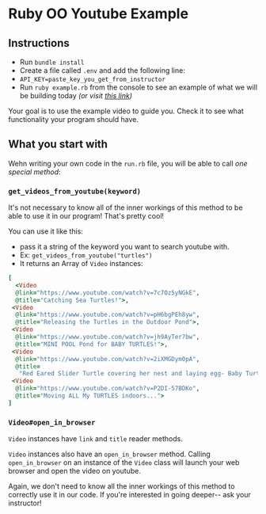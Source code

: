 # Ruby OO Youtube Example

## Instructions
* Run `bundle install`
* Create a file called `.env` and add the following line:
* `API_KEY=paste_key_you_get_from_instructor`
* Run `ruby example.rb` from the console to see an example of what we will be building today _(or visit [this link](https://www.youtube.com/watch?v=iPTqbvIWYMg))_

Your goal is to use the example video to guide you. Check it to see what functionality your program should have.

## What you start with

Wehn writing your own code in the `run.rb` file, you will be able to call _one special method_:

### `get_videos_from_youtube(keyword)`
It's not necessary to know all of the inner workings of this method to be able to use it in our program! That's pretty cool!

You can use it like this:
* pass it a string of the keyword you want to search youtube with.
* Ex: `get_videos_from_youtube("turtles")`
* It returns an Array of `Video` instances:
```ruby
[
  <Video
  @link="https://www.youtube.com/watch?v=7c7Oz5yNGkE",
  @title="Catching Sea Turtles!">,
 <Video
  @link="https://www.youtube.com/watch?v=pH6bgPEh8yw",
  @title="Releasing the Turtles in the Outdoor Pond">,
 <Video
  @link="https://www.youtube.com/watch?v=jh9AyTer7bw",
  @title="MINI POOL Pond for BABY TURTLES!">,
 <Video
  @link="https://www.youtube.com/watch?v=2iXMGDym0pA",
  @title=
   "Red Eared Slider Turtle covering her nest and laying egg- Baby Turtle hatching">,
 <Video
  @link="https://www.youtube.com/watch?v=P2DI-57BDKo",
  @title="Moving ALL My TURTLES indoors...">
]
```

### `Video#open_in_browser`

`Video` instances have `link` and `title` reader methods.

`Video` instances also have an `open_in_browser` method. Calling `open_in_browser` on an instance of the `Video` class will launch your web browser and open the video on youtube.

Again, we don't need to know all the inner workings of this method to correctly use it in our code. If you're interested in going deeper-- ask your instructor!
